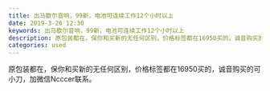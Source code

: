 ```yaml
---
title: 出马歇尔音响，99新，电池可连续工作12个小时以上
date: 2019-3-26 12:30
keywords: 出马歇尔音响，99新，电池可连续工作12个小时以上
description: 原包装都在，保你和买新的无任何区别，价格标签都在16950买的，诚音购买的可小刀，加微信Ncccer联系。
categories: used
---
```

<td class="t_f" id="postmessage_3310589">

原包装都在，保你和买新的无任何区别，价格标签都在16950买的，诚音购买的可小刀，加微信Ncccer联系。<br/>
<br/>
<img alt="" border="0" class="zoom" data-cf-modified-4fe370c1e03aab7e15a2a7d0-="" file="http://www.flw.ph/data/appbyme/upload/image/201903/26/8nwl71L4BNhz.jpg" id="aimg_t2s2o" lazyloadthumb="1" onclick="" onmouseover="" src="http://www.flw.ph/data/appbyme/upload/image/201903/26/8nwl71L4BNhz.jpg"/><br/>
<img alt="" border="0" class="zoom" data-cf-modified-4fe370c1e03aab7e15a2a7d0-="" file="http://www.flw.ph/data/appbyme/upload/image/201903/26/Cf6op971acmK.jpg" id="aimg_pT4EK" lazyloadthumb="1" onclick="" onmouseover="" src="http://www.flw.ph/data/appbyme/upload/image/201903/26/Cf6op971acmK.jpg"/><br/>
<img alt="" border="0" class="zoom" data-cf-modified-4fe370c1e03aab7e15a2a7d0-="" file="http://www.flw.ph/data/appbyme/upload/image/201903/26/rCR6a7SpjWXR.jpg" id="aimg_P7R76" lazyloadthumb="1" onclick="" onmouseover="" src="http://www.flw.ph/data/appbyme/upload/image/201903/26/rCR6a7SpjWXR.jpg"/><br/>
<img alt="" border="0" class="zoom" data-cf-modified-4fe370c1e03aab7e15a2a7d0-="" file="http://www.flw.ph/data/appbyme/upload/image/201903/26/rVyPudlGJPzN.jpg" id="aimg_nx77w" lazyloadthumb="1" onclick="" onmouseover="" src="http://www.flw.ph/data/appbyme/upload/image/201903/26/rVyPudlGJPzN.jpg"/><br/>
</td>
